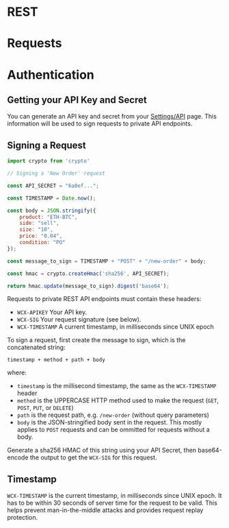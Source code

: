 # REST

# Requests

# Authentication

## Getting your API Key and Secret

You can generate an API key and secret from your [Settings/API](https://wcex.com/settings/api) page. This information will be used to sign requests to private API endpoints.

## Signing a Request

```javascript
import crypto from 'crypto'

// Signing a 'New Order' request

const API_SECRET = "6a0ef...";

const TIMESTAMP = Date.now();

const body = JSON.stringify({
	product: "ETH-BTC",
	side: "sell",
	size: "10",
	price: "0.04",
	condition: "PO"
});

const message_to_sign = TIMESTAMP + "POST" + "/new-order" + body;

const hmac = crypto.createHmac('sha256', API_SECRET);

return hmac.update(message_to_sign).digest('base64');

```

Requests to private REST API endpoints must contain these headers:

* `WCX-APIKEY` Your API key.
* `WCX-SIG` Your request signature (see below).
* `WCX-TIMESTAMP` A current timestamp, in milliseconds since UNIX epoch

To sign a request, first create the message to sign, which is the concatenated string:

`timestamp + method + path + body`

where:

* `timestamp` is the millisecond timestamp, the same as the `WCX-TIMESTAMP` header
* `method` is the UPPERCASE HTTP method used to make the request (`GET`, `POST`, `PUT`, or `DELETE`)
* `path` is the request path, e.g. `/new-order` (without query parameters)
* `body` is the JSON-stringified body sent in the request. This mostly applies to `POST` requests and can be ommitted for requests without a body.

Generate a sha256 HMAC of this string using your API Secret, then base64-encode the output to get the `WCX-SIG` for this request.


## Timestamp

`WCX-TIMESTAMP` is the current timestamp, in milliseconds since UNIX epoch. It has to be within 30 seconds of server time for the request to be valid. This helps prevent man-in-the-middle attacks and provides request replay protection.